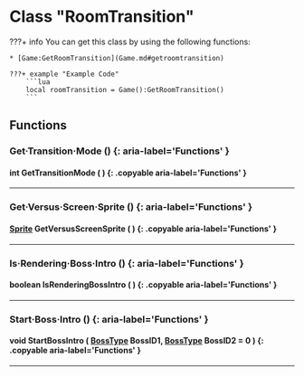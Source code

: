 # Class "RoomTransition"

???+ info
    You can get this class by using the following functions:

    * [Game:GetRoomTransition](Game.md#getroomtransition)

    ???+ example "Example Code"
        ```lua
        local roomTransition = Game():GetRoomTransition()
        ```
        

## Functions

### Get·Transition·Mode () {: aria-label='Functions' }
#### int GetTransitionMode ( ) {: .copyable aria-label='Functions' }

___
### Get·Versus·Screen·Sprite () {: aria-label='Functions' }
#### [Sprite](https://wofsauge.github.io/IsaacDocs/rep/Sprite.html) GetVersusScreenSprite ( ) {: .copyable aria-label='Functions' }

___
### Is·Rendering·Boss·Intro () {: aria-label='Functions' }
#### boolean IsRenderingBossIntro ( ) {: .copyable aria-label='Functions' }

___
### Start·Boss·Intro () {: aria-label='Functions' }
#### void StartBossIntro ( [BossType](enums/BossType.md) BossID1, [BossType](enums/BossType.md) BossID2 = 0 ) {: .copyable aria-label='Functions' }

___
